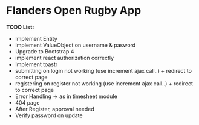 # Flanders Open Rugby App

**TODO List:**
- Implement Entity 
- Implement ValueObject on username & pasword
- Upgrade to Bootstrap 4
- implement react authorization correctly
- Implement toastr
- submitting on login not working (use increment ajax call..) + redirect to correct page
- registering on register not working  (use increment ajax call..) + redirect to correct page
- Error Handling => as in timesheet module
- 404 page
- After Register, approval needed
- Verify password on update